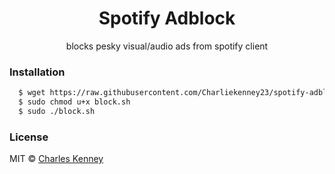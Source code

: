 <h1 align="center">Spotify Adblock</h1>
<p align="center">blocks pesky visual/audio ads from spotify client</p>

<h3>Installation</h3>

```bash
  $ wget https://raw.githubusercontent.com/Charliekenney23/spotify-adblock/master/block.sh
  $ sudo chmod u+x block.sh
  $ sudo ./block.sh
```

<h3>License</h3>
<p>
  MIT © <a href="https://github.com/charliekenney23">Charles Kenney</a>
</p>
